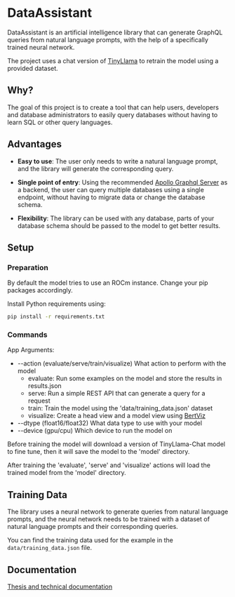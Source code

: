# DataAssistant

DataAssistant is an artificial intelligence library that can generate GraphQL queries from natural language prompts, with the help of a specifically trained neural network.

The project uses a chat version of [TinyLlama](https://github.com/jzhang38/TinyLlama) to retrain the model using a provided dataset.

## Why?

The goal of this project is to create a tool that can help users, developers and database administrators to easily query databases without having to learn SQL or other query languages.


## Advantages

-  **Easy to use**: The user only needs to write a natural language prompt, and the library will generate the corresponding query.

-  **Single point of entry**: Using the recommended [Apollo Graphql Server](https://www.apollographql.com/docs/apollo-server/) as a backend, the user can query multiple databases using a single endpoint, without having to migrate data or change the database schema.

-  **Flexibility**: The library can be used with any database, parts of your database schema should be passed to the model to get better results.



## Setup

### Preparation

By default the model tries to use an ROCm instance. Change your pip packages accordingly.

Install Python requirements using:
```bash
pip install -r requirements.txt
```
### Commands

App Arguments:

- --action (evaluate/serve/train/visualize) What action to perform with the model
    - evaluate: Run some examples on the model and store the results in results.json
    - serve: Run a simple REST API that can generate a query for a request
    - train: Train the model using the 'data/training_data.json' dataset
    - visualize: Create a head view and a model view using [BertViz](https://github.com/jessevig/bertviz)
- --dtype (float16/float32) What data type to use with your model
- --device (gpu/cpu) Which device to run the model on

Before training the model will download a version of TinyLlama-Chat model to fine tune, then it will save the model to the 'model' directory.

After training the 'evaluate', 'serve' and 'visualize' actions will load the trained model from the 'model' directory.

## Training Data

The library uses a neural network to generate queries from natural language prompts, and the neural network needs to be trained with a dataset of natural language prompts and their corresponding queries.

You can find the training data used for the example in the `data/training_data.json` file.


## Documentation

[Thesis and technical documentation](https://drive.google.com/file/d/1dv3wYUtqWzl_mzrPydMyEx4TXKFjVOY1/view?usp=drive_link)
